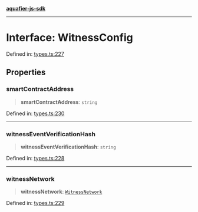 [**aquafier-js-sdk**](../README.md)

***

# Interface: WitnessConfig

Defined in: [types.ts:227](https://github.com/inblockio/aqua-verifier-js-lib/blob/09413c69301a51b584d51846ffabc4d8f820b4fa/src/types.ts#L227)

## Properties

### smartContractAddress

> **smartContractAddress**: `string`

Defined in: [types.ts:230](https://github.com/inblockio/aqua-verifier-js-lib/blob/09413c69301a51b584d51846ffabc4d8f820b4fa/src/types.ts#L230)

***

### witnessEventVerificationHash

> **witnessEventVerificationHash**: `string`

Defined in: [types.ts:228](https://github.com/inblockio/aqua-verifier-js-lib/blob/09413c69301a51b584d51846ffabc4d8f820b4fa/src/types.ts#L228)

***

### witnessNetwork

> **witnessNetwork**: [`WitnessNetwork`](../type-aliases/WitnessNetwork.md)

Defined in: [types.ts:229](https://github.com/inblockio/aqua-verifier-js-lib/blob/09413c69301a51b584d51846ffabc4d8f820b4fa/src/types.ts#L229)
